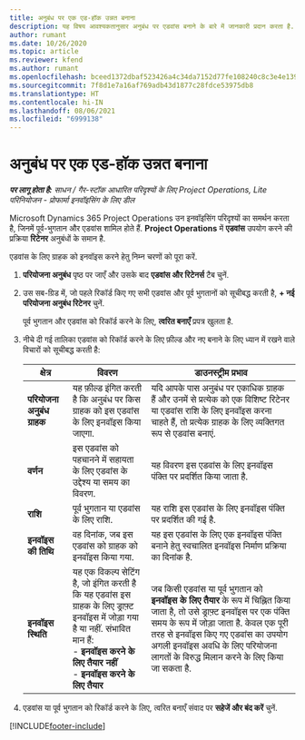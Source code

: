 ```yaml
---
title: अनुबंध पर एक एड-हॉक उन्नत बनाना
description: यह विषय आवश्यकतानुसार अनुबंध पर एडवांस बनाने के बारे में जानकारी प्रदान करता है.
author: rumant
ms.date: 10/26/2020
ms.topic: article
ms.reviewer: kfend
ms.author: rumant
ms.openlocfilehash: bceed1372dbaf523426a4c34da7152d77fe108240c8c3e4e1390c43b1cf536a4
ms.sourcegitcommit: 7f8d1e7a16af769adb43d1877c28fdce53975db8
ms.translationtype: HT
ms.contentlocale: hi-IN
ms.lasthandoff: 08/06/2021
ms.locfileid: "6999138"
---
```

# <a name="creating-an-ad-hoc-advance-on-a-contract"></a>अनुबंध पर एक एड-हॉक उन्नत बनाना

_**पर लागू होता है:** साधन / गैर-स्टॉक आधारित परिदृश्यों के लिए Project Operations, Lite परिनियोजन - प्रोफार्मा इनवॉइसिंग के लिए डील_

Microsoft Dynamics 365 Project Operations उन इनवॉइसिंग परिदृश्यों का समर्थन करता है, जिनमें पूर्व-भुगतान और एडवांस शामिल होते हैं. **Project Operations** में **एडवांस** उपयोग करने की प्रक्रिया **रिटेनर** अनुबंधों के समान है. 

एडवांस के लिए ग्राहक को इनवॉइस करने हेतु निम्न चरणों को पूरा करें.

1. **परियोजना अनुबंध** पृष्ठ पर जाएँ और उसके बाद **एडवांस और रिटेनर्स** टैब चुनें.
2. उस सब-ग्रिड में, जो पहले रिकॉर्ड किए गए सभी एडवांस और पूर्व भुगतानों को सूचीबद्ध करती है, **+ नई परियोजना अनुबंध रिटेनर** चुनें. 

    पूर्व भुगतान और एडवांस को रिकॉर्ड करने के लिए, **त्वरित बनाएँ** प्रपत्र खुलता है.
    
3. नीचे दी गई तालिका एडवांस को रिकॉर्ड करने के लिए फ़ील्ड और नए बनाने के लिए ध्यान में रखने वाले विचारों को सूचीबद्ध करती है:

    | क्षेत्र | विवरण | डाउनस्ट्रीम प्रभाव |
    | --- | --- | --- |
    | **परियोजना अनुबंध ग्राहक** | यह फ़ील्ड इंगित करती है कि अनुबंध पर किस ग्राहक को इस एडवांस के लिए इनवॉइस किया जाएगा. | यदि आपके पास अनुबंध पर एकाधिक ग्राहक हैं और उनमें से प्रत्येक को एक विशिष्ट रिटेनर या एडवांस राशि के लिए इनवॉइस करना चाहते हैं, तो प्रत्येक ग्राहक के लिए व्यक्तिगत रूप से एडवांस बनाएं. |
    | **वर्णन** | इस एडवांस को पहचानने में सहायता के लिए एडवांस के उद्देश्य या समय का विवरण. | यह विवरण इस एडवांस के लिए इनवॉइस पंक्ति पर प्रदर्शित किया जाता है. |
    | **राशि** | पूर्व भुगतान या एडवांस के लिए राशि. | यह राशि इस एडवांस के लिए इनवॉइस पंक्ति पर प्रदर्शित की गई है. |
    | **इनवॉइस की तिथि** | वह दिनांक, जब इस एडवांस को ग्राहक को इनवॉइस किया गया. | यह इस एडवांस के लिए एक इनवॉइस पंक्ति बनाने हेतु स्वचालित इनवॉइस निर्माण प्रक्रिया का दिनांक है. |
    | **इनवॉइस स्थिति** | यह एक विकल्प सेटिंग है, जो इंगित करती है कि यह एडवांस इस ग्राहक के लिए ड्राफ़्ट इनवॉइस में जोड़ा गया है या नहीं. संभावित मान हैं:</br>- **इनवॉइस करने के लिए तैयार नहीं**</br>- **इनवॉइस करने के लिए तैयार** | जब किसी एडवांस या पूर्व भुगतान को **इनवॉइस के लिए तैयार** के रूप में चिह्नित किया जाता है, तो उसे ड्राफ़्ट इनवॉइस पर एक पंक्ति समय के रूप में जोड़ा जाता है. केवल एक पूरी तरह से इनवॉइस किए गए एडवांस का उपयोग अगली इनवॉइस अवधि के लिए परियोजना लागतों के विरुद्ध मिलान करने के लिए किया जा सकता है. |

4. एडवांस या पूर्व भुगतान को रिकॉर्ड करने के लिए, त्वरित बनाएँ संवाद पर **सहेजें और बंद करें** चुनें.


[!INCLUDE[footer-include](../../includes/footer-banner.md)]